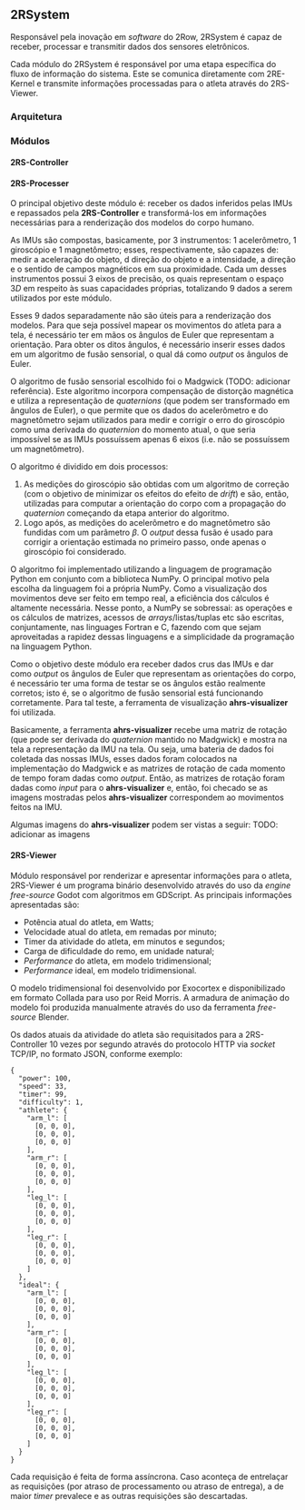 ## 2RSystem

Responsável pela inovação em _software_ do 2Row, 2RSystem é capaz de receber, processar e transmitir dados dos sensores eletrônicos.

Cada módulo do 2RSystem é responsável por uma etapa específica do fluxo de informação do sistema. Este se comunica diretamente com 2RE-Kernel e transmite informações processadas para o atleta através do 2RS-Viewer.

### Arquitetura

### Módulos

#### 2RS-Controller

#### 2RS-Processer

O principal objetivo deste módulo é: receber os dados inferidos pelas IMUs e repassados pela **2RS-Controller** e transformá-los em informações necessárias para a renderização dos modelos do corpo humano.

As IMUs são compostas, basicamente, por $3$ instrumentos: $1$ acelerômetro, $1$ giroscópio e $1$ magnetômetro; esses, respectivamente, são capazes de: medir a aceleração do objeto, d direção do objeto e a intensidade, a direção e o sentido de campos magnéticos em sua proximidade. Cada um desses instrumentos possui $3$ eixos de precisão, os quais representam o espaço $3D$ em respeito às suas capacidades próprias, totalizando $9$ dados a serem utilizados por este módulo.

Esses $9$ dados separadamente não são úteis para a renderização dos modelos. Para que seja possível mapear os movimentos do atleta para a tela, é necessário ter em mãos os ângulos de Euler que representam a orientação. Para obter os ditos ângulos, é necessário inserir esses dados em um algoritmo de fusão sensorial, o qual dá como _output_ os ângulos de Euler.

O algoritmo de fusão sensorial escolhido foi o Madgwick (TODO: adicionar referência). Este algoritmo incorpora compensação de distorção magnética e utiliza a representação de _quaternions_ (que podem ser transformado em ângulos de Euler), o que permite que os dados do acelerômetro e do magnetômetro sejam utilizados para medir e corrigir o erro do giroscópio como uma derivada do _quaternion_ do momento atual, o que seria impossível se as IMUs possuíssem apenas 6 eixos (i.e. não se possuíssem um magnetômetro).

O algoritmo é dividido em dois processos:
1. As medições do giroscópio são obtidas com um algoritmo de correção (com o objetivo de minimizar os efeitos do efeito de _drift_) e são, então, utilizadas para computar a orientação do corpo com a propagação do _quaternion_ começando da etapa anterior do algoritmo.
2. Logo após, as medições do acelerômetro e do magnetômetro são fundidas com um parâmetro $\beta$. O _output_ dessa fusão é usado para corrigir a orientação estimada no primeiro passo, onde apenas o giroscópio foi considerado.

O algoritmo foi implementado utilizando a linguagem de programação Python em conjunto com a biblioteca NumPy. O principal motivo pela escolha da linguagem foi a própria NumPy. Como a visualização dos movimentos deve ser feito em tempo real, a eficiência dos cálculos é altamente necessária. Nesse ponto, a NumPy se sobressai: as operações e os cálculos de matrizes, acessos de _arrays_/listas/tuplas etc são escritas, conjuntamente, nas linguages Fortran e C, fazendo com que sejam aproveitadas a rapidez dessas linguagens e a simplicidade da programação na linguagem Python.

Como o objetivo deste módulo era receber dados crus das IMUs e dar como _output_ os ângulos de Euler que representam as orientações do corpo, é necessário ter uma forma de testar se os ângulos estão realmente corretos; isto é, se o algoritmo de fusão sensorial está funcionando corretamente. Para tal teste, a ferramenta de visualização **ahrs-visualizer** foi utilizada.

Basicamente, a ferramenta **ahrs-visualizer** recebe uma matriz de rotação (que pode ser derivada do _quaternion_ mantido no Madgwick) e mostra na tela a representação da IMU na tela. Ou seja, uma bateria de dados foi coletada das nossas IMUs, esses dados foram colocados na implementação do Madgwick e as matrizes de rotação de cada momento de tempo foram dadas como _output_. Então, as matrizes de rotação foram dadas como _input_ para o **ahrs-visualizer** e, então, foi checado se as imagens mostradas pelos **ahrs-visualizer** correspondem ao movimentos feitos na IMU.

Algumas imagens do **ahrs-visualizer** podem ser vistas a seguir:
TODO: adicionar as imagens

#### 2RS-Viewer

Módulo responsável por renderizar e apresentar informações para o atleta, 2RS-Viewer é um programa binário desenvolvido através do uso da _engine free-source_ Godot com algoritmos em GDScript. As principais informações apresentadas são:

* Potência atual do atleta, em Watts;
* Velocidade atual do atleta, em remadas por minuto;
* Timer da atividade do atleta, em minutos e segundos;
* Carga de dificuldade do remo, em unidade natural;
* _Performance_ do atleta, em modelo tridimensional;
* _Performance_ ideal, em modelo tridimensional.

O modelo tridimensional foi desenvolvido por Exocortex e disponibilizado em formato Collada para uso por Reid Morris. A armadura de animação do modelo foi produzida manualmente através do uso da ferramenta _free-source_ Blender.

Os dados atuais da atividade do atleta são requisitados para a 2RS-Controller 10 vezes por segundo através do protocolo HTTP via _socket_ TCP/IP, no formato JSON, conforme exemplo:

~~~~ {#viewerjson .json .numberLines}
{
  "power": 100,
  "speed": 33,
  "timer": 99,
  "difficulty": 1,
  "athlete": {
    "arm_l": [
      [0, 0, 0],
      [0, 0, 0],
      [0, 0, 0]
    ],
    "arm_r": [
      [0, 0, 0],
      [0, 0, 0],
      [0, 0, 0]
    ],
    "leg_l": [
      [0, 0, 0],
      [0, 0, 0],
      [0, 0, 0]
    ],
    "leg_r": [
      [0, 0, 0],
      [0, 0, 0],
      [0, 0, 0]
    ]
  },
  "ideal": {
    "arm_l": [
      [0, 0, 0],
      [0, 0, 0],
      [0, 0, 0]
    ],
    "arm_r": [
      [0, 0, 0],
      [0, 0, 0],
      [0, 0, 0]
    ],
    "leg_l": [
      [0, 0, 0],
      [0, 0, 0],
      [0, 0, 0]
    ],
    "leg_r": [
      [0, 0, 0],
      [0, 0, 0],
      [0, 0, 0]
    ]
  }
}
~~~~

Cada requisição é feita de forma assíncrona. Caso aconteça de entrelaçar as requisições (por atraso de processamento ou atraso de entrega), a de maior _timer_ prevalece e as outras requisições são descartadas.

<!-- TODO: Detalhes dos algoritmos, detalhes da armadura, imagens, testes -->
